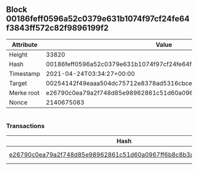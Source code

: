 ## Block 00186feff0596a52c0379e631b1074f97cf24fe64f3843ff572c82f9896199f2

Attribute | Value
--- | ---
Height | 33820
Hash | 00186feff0596a52c0379e631b1074f97cf24fe64f3843ff572c82f9896199f2
Timestamp | 2021-04-24T03:34:27+00:00
Target | 00254142f49eaaa504dc75712e8378ad5316cbcead634704b3734b6271167cc4
Merke root | e26790c0ea79a2f748d85e98962861c51d60a0967ff6b8c8b3a89a5a1ddefbc0
Nonce | 2140675083

```

```

### Transactions

Hash | Amount
--- | ---
[e26790c0ea79a2f748d85e98962861c51d60a0967ff6b8c8b3a89a5a1ddefbc0](e26790c0ea79a2f748d85e98962861c51d60a0967ff6b8c8b3a89a5a1ddefbc0.md) | 10.00000000 SKEPTI 
